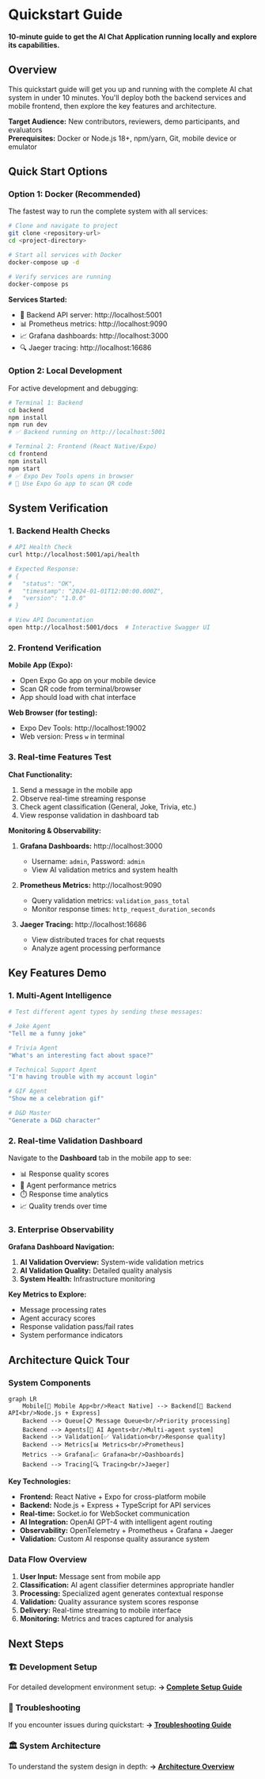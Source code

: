 # Quickstart Guide

**10-minute guide to get the AI Chat Application running locally and explore its capabilities.**

## Overview

This quickstart guide will get you up and running with the complete AI chat system in under 10 minutes. You'll deploy both the backend services and mobile frontend, then explore the key features and architecture.

**Target Audience:** New contributors, reviewers, demo participants, and evaluators  
**Prerequisites:** Docker or Node.js 18+, npm/yarn, Git, mobile device or emulator

## Quick Start Options

### Option 1: Docker (Recommended)

The fastest way to run the complete system with all services:

```bash
# Clone and navigate to project
git clone <repository-url>
cd <project-directory>

# Start all services with Docker
docker-compose up -d

# Verify services are running
docker-compose ps
```

**Services Started:**
- 🚀 Backend API server: http://localhost:5001
- 📊 Prometheus metrics: http://localhost:9090
- 📈 Grafana dashboards: http://localhost:3000
- 🔍 Jaeger tracing: http://localhost:16686

### Option 2: Local Development

For active development and debugging:

```bash
# Terminal 1: Backend
cd backend
npm install
npm run dev
# ✅ Backend running on http://localhost:5001

# Terminal 2: Frontend (React Native/Expo)
cd frontend
npm install
npm start
# ✅ Expo Dev Tools opens in browser
# 📱 Use Expo Go app to scan QR code
```

## System Verification

### 1. Backend Health Checks

```bash
# API Health Check
curl http://localhost:5001/api/health

# Expected Response:
# {
#   "status": "OK",
#   "timestamp": "2024-01-01T12:00:00.000Z",
#   "version": "1.0.0"
# }

# View API Documentation
open http://localhost:5001/docs  # Interactive Swagger UI
```

### 2. Frontend Verification

**Mobile App (Expo):**
- Open Expo Go app on your mobile device
- Scan QR code from terminal/browser
- App should load with chat interface

**Web Browser (for testing):**
- Expo Dev Tools: http://localhost:19002
- Web version: Press `w` in terminal

### 3. Real-time Features Test

**Chat Functionality:**
1. Send a message in the mobile app
2. Observe real-time streaming response
3. Check agent classification (General, Joke, Trivia, etc.)
4. View response validation in dashboard tab

**Monitoring & Observability:**
1. **Grafana Dashboards:** http://localhost:3000
   - Username: `admin`, Password: `admin`
   - View AI validation metrics and system health

2. **Prometheus Metrics:** http://localhost:9090
   - Query validation metrics: `validation_pass_total`
   - Monitor response times: `http_request_duration_seconds`

3. **Jaeger Tracing:** http://localhost:16686
   - View distributed traces for chat requests
   - Analyze agent processing performance

## Key Features Demo

### 1. Multi-Agent Intelligence

```bash
# Test different agent types by sending these messages:

# Joke Agent
"Tell me a funny joke"

# Trivia Agent  
"What's an interesting fact about space?"

# Technical Support Agent
"I'm having trouble with my account login"

# GIF Agent
"Show me a celebration gif"

# D&D Master
"Generate a D&D character"
```

### 2. Real-time Validation Dashboard

Navigate to the **Dashboard** tab in the mobile app to see:
- 📊 Response quality scores
- 🤖 Agent performance metrics  
- ⏱️ Response time analytics
- 📈 Quality trends over time

### 3. Enterprise Observability

**Grafana Dashboard Navigation:**
1. **AI Validation Overview:** System-wide validation metrics
2. **AI Validation Quality:** Detailed quality analysis
3. **System Health:** Infrastructure monitoring

**Key Metrics to Explore:**
- Message processing rates
- Agent accuracy scores  
- Response validation pass/fail rates
- System performance indicators

## Architecture Quick Tour

### System Components

```mermaid
graph LR
    Mobile[📱 Mobile App<br/>React Native] --> Backend[🚀 Backend API<br/>Node.js + Express]
    Backend --> Queue[📋 Message Queue<br/>Priority processing]
    Backend --> Agents[🤖 AI Agents<br/>Multi-agent system]
    Backend --> Validation[✅ Validation<br/>Response quality]
    Backend --> Metrics[📊 Metrics<br/>Prometheus]
    Metrics --> Grafana[📈 Grafana<br/>Dashboards]
    Backend --> Tracing[🔍 Tracing<br/>Jaeger]
```

**Key Technologies:**
- **Frontend:** React Native + Expo for cross-platform mobile
- **Backend:** Node.js + Express + TypeScript for API services
- **Real-time:** Socket.io for WebSocket communication
- **AI Integration:** OpenAI GPT-4 with intelligent agent routing
- **Observability:** OpenTelemetry + Prometheus + Grafana + Jaeger
- **Validation:** Custom AI response quality assurance system

### Data Flow Overview

1. **User Input:** Message sent from mobile app
2. **Classification:** AI agent classifier determines appropriate handler
3. **Processing:** Specialized agent generates contextual response
4. **Validation:** Quality assurance system scores response
5. **Delivery:** Real-time streaming to mobile interface
6. **Monitoring:** Metrics and traces captured for analysis

## Next Steps

### 🏗️ Development Setup
For detailed development environment setup:
**→ [Complete Setup Guide](./setup.md)**

### 🔧 Troubleshooting  
If you encounter issues during quickstart:
**→ [Troubleshooting Guide](./troubleshooting.md)**

### 🏛️ System Architecture
To understand the system design in depth:
**→ [Architecture Overview](../architecture/)**

###
